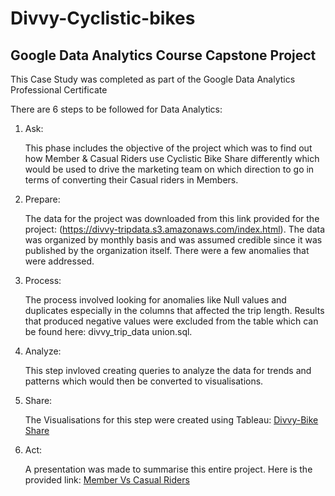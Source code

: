# Divvy-Cyclistic-bikes
## Google Data Analytics Course Capstone Project

This Case Study was completed as part of the Google Data Analytics Professional Certificate

There are 6 steps to be followed for Data Analytics:
1. Ask:
   
   This phase includes the objective of the project which was to find out how Member & Casual Riders use 
   Cyclistic Bike Share differently which would be used to drive the marketing team on which direction 
   to go in terms of converting their Casual riders in Members.

2. Prepare: 
   
   The data for the project was downloaded from this link provided for the project:
   (https://divvy-tripdata.s3.amazonaws.com/index.html).
   The data was organized by monthly basis and was assumed credible since it was published by the 
   organization itself. There were a few anomalies that were addressed. 

3. Process:
   
   The process involved looking for anomalies like Null values and duplicates especially in the columns 
   that affected the trip length. Results that produced negative values were excluded from the table
   which can be found here: divvy_trip_data union.sql.

4. Analyze:
   
   This step invloved creating queries to analyze the data for trends and patterns which would then be 
   converted to visualisations.

5. Share:
   
   The Visualisations for this step were created using Tableau: 
  [Divvy-Bike Share](https://public.tableau.com/views/GoogleCapstoneProjectDivvyBikeShare/Q4BikeUsage?:language=en-GB&publish=yes&:display_count=n&:origin=viz_share_link)

6. Act:
  
   A presentation was made to summarise this entire project. Here is the provided link:
   [Member Vs Casual Riders](https://docs.google.com/presentation/d/1MI6LCerxxBoyBpfPnmA4W4hb8LSmR2nrZ4BgNEwEySQ/edit?usp=sharing)


